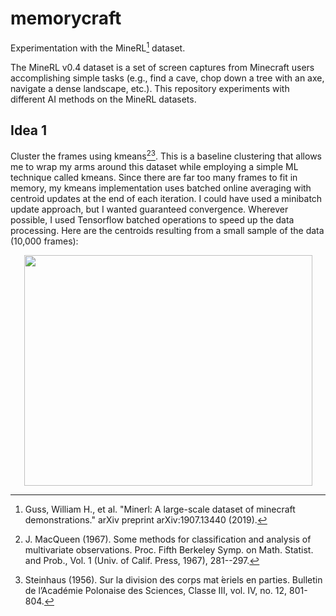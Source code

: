 # memorycraft

Experimentation with the MineRL[^1] dataset.

The MineRL v0.4 dataset is a set of screen captures from Minecraft users accomplishing simple tasks (e.g., find a cave, chop down a tree with an axe, navigate a dense landscape, etc.).  This repository experiments with different AI methods on the MineRL datasets.

## Idea 1

Cluster the frames using kmeans[^2][^3].  This is a baseline clustering that allows me to wrap my arms around this dataset while employing a simple ML technique called kmeans.  Since there are far too many frames to fit in memory, my kmeans implementation uses batched online averaging with centroid updates at the end of each iteration.  I could have used a minibatch update approach, but I wanted guaranteed convergence.  Wherever possible, I used Tensorflow batched operations to speed up the data processing.  Here are the centroids resulting from a small sample of the data (10,000 frames):

<p align="center">
    <img width="461" height="369" src="https://user-images.githubusercontent.com/3487464/190886530-185c7321-088c-4fff-8904-102eaf054f85.png">
</p>

[^1]: Guss, William H., et al. "Minerl: A large-scale dataset of minecraft demonstrations." arXiv preprint arXiv:1907.13440 (2019).

[^2]: J. MacQueen (1967). Some methods for classification and analysis of multivariate observations. Proc. Fifth Berkeley Symp. on Math. Statist. and Prob., Vol. 1 (Univ. of Calif. Press, 1967), 281--297.

[^3]: Steinhaus (1956). Sur la division des corps mat ́eriels en parties. Bulletin de l’Académie Polonaise des Sciences, Classe III, vol. IV, no. 12, 801-804.
